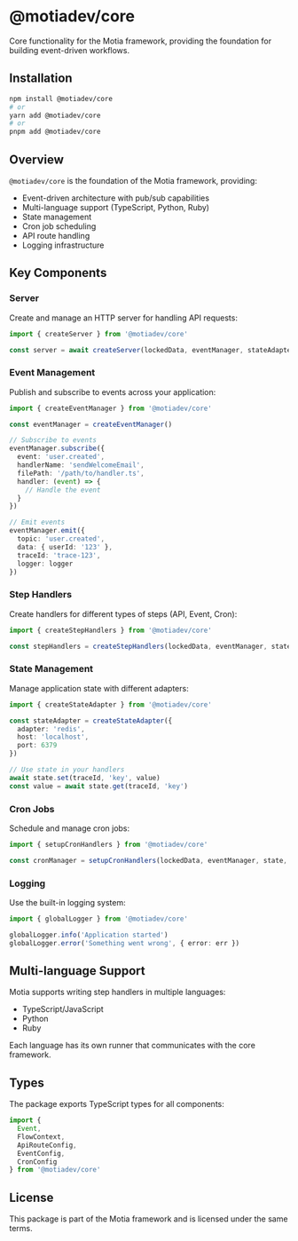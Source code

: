 # @motiadev/core

Core functionality for the Motia framework, providing the foundation for building event-driven workflows.

## Installation

```bash
npm install @motiadev/core
# or
yarn add @motiadev/core
# or
pnpm add @motiadev/core
```

## Overview

`@motiadev/core` is the foundation of the Motia framework, providing:

- Event-driven architecture with pub/sub capabilities
- Multi-language support (TypeScript, Python, Ruby)
- State management
- Cron job scheduling
- API route handling
- Logging infrastructure

## Key Components

### Server

Create and manage an HTTP server for handling API requests:

```typescript
import { createServer } from '@motiadev/core'

const server = await createServer(lockedData, eventManager, stateAdapter, config)
```

### Event Management

Publish and subscribe to events across your application:

```typescript
import { createEventManager } from '@motiadev/core'

const eventManager = createEventManager()

// Subscribe to events
eventManager.subscribe({
  event: 'user.created',
  handlerName: 'sendWelcomeEmail',
  filePath: '/path/to/handler.ts',
  handler: (event) => {
    // Handle the event
  }
})

// Emit events
eventManager.emit({
  topic: 'user.created',
  data: { userId: '123' },
  traceId: 'trace-123',
  logger: logger
})
```

### Step Handlers

Create handlers for different types of steps (API, Event, Cron):

```typescript
import { createStepHandlers } from '@motiadev/core'

const stepHandlers = createStepHandlers(lockedData, eventManager, state, config)
```

### State Management

Manage application state with different adapters:

```typescript
import { createStateAdapter } from '@motiadev/core'

const stateAdapter = createStateAdapter({
  adapter: 'redis',
  host: 'localhost',
  port: 6379
})

// Use state in your handlers
await state.set(traceId, 'key', value)
const value = await state.get(traceId, 'key')
```

### Cron Jobs

Schedule and manage cron jobs:

```typescript
import { setupCronHandlers } from '@motiadev/core'

const cronManager = setupCronHandlers(lockedData, eventManager, state, loggerFactory)
```

### Logging

Use the built-in logging system:

```typescript
import { globalLogger } from '@motiadev/core'

globalLogger.info('Application started')
globalLogger.error('Something went wrong', { error: err })
```

## Multi-language Support

Motia supports writing step handlers in multiple languages:

- TypeScript/JavaScript
- Python
- Ruby

Each language has its own runner that communicates with the core framework.

## Types

The package exports TypeScript types for all components:

```typescript
import { 
  Event, 
  FlowContext, 
  ApiRouteConfig, 
  EventConfig, 
  CronConfig 
} from '@motiadev/core'
```

## License

This package is part of the Motia framework and is licensed under the same terms.
```
